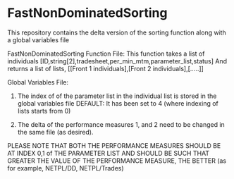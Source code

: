 # FastNonDominatedSorting
This repository contains the delta version of the sorting function along with a global variables file

FastNonDominatedSorting Function File:
This function takes a list of individuals [ID,string[2],tradesheet,per_min_mtm,parameter_list,status] 
And returns a list of lists, [[Front 1 individuals],[Front 2 individuals],[.....]]

Global Variables File:
1. The index of of the parameter list in the individual list is stored in the global variables file
DEFAULT: It has been set to 4 (where indexing of lists starts from 0)

2. The delta of the performance measures 1, and 2 need to be changed in the same file (as desired).

PLEASE NOTE THAT BOTH THE PERFORMANCE MEASURES SHOULD BE AT INDEX 0,1 of THE PARAMETER LIST AND SHOULD BE SUCH THAT
GREATER THE VALUE OF THE PERFORMANCE MEASURE, THE BETTER (as for example, NETPL/DD, NETPL/Trades)
